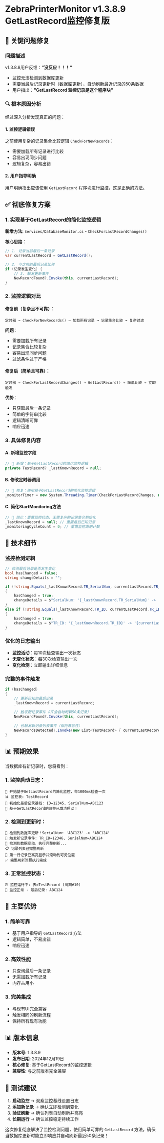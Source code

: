 # ZebraPrinterMonitor v1.3.8.9 GetLastRecord监控修复版

## 🎯 关键问题修复

### 问题描述
v1.3.8.8用户反馈：**"没反应！！！"** 
- 监控无法检测到数据库更新
- 需要当最后记录更新时（数据库更新），自动刷新最近记录的50条数据
- 用户指出：**"GetLastRecord 监控记录是这个程序块"**

### 🔍 根本原因分析

经过深入分析发现真正的问题：

#### 1. **监控逻辑错误**
之前使用复杂的记录集合比较逻辑 `CheckForNewRecords`：
- 需要加载所有记录进行比较
- 容易出现同步问题
- 逻辑复杂，容易出错

#### 2. **用户指导明确**
用户明确指出应该使用 `GetLastRecord` 程序块进行监控，这是正确的方法。

## ✅ 彻底修复方案

### 1. 实现基于GetLastRecord的简化监控逻辑
**新增方法**: `Services/DatabaseMonitor.cs` - `CheckForLastRecordChanges()`

**核心思路**：
```csharp
// 1. 记录当前最后一条记录
var currentLastRecord = GetLastRecord();

// 2. 与之前的最后记录比较
if (记录发生变化) {
    // 3. 触发更新事件
    NewRecordFound?.Invoke(this, currentLastRecord);
}
```

### 2. 监控逻辑对比

#### 修复前（复杂且不可靠）：
```
定时器 → CheckForNewRecords() → 加载所有记录 → 记录集合比较 → 复杂过滤
```
**问题**：
- 需要加载所有记录
- 记录集合比较复杂
- 容易出现同步问题
- 过滤条件过于严格

#### 修复后（简单且可靠）：
```
定时器 → CheckForLastRecordChanges() → GetLastRecord() → 简单比较 → 立即触发
```
**优势**：
- 只获取最后一条记录
- 简单的字符串比较
- 逻辑清晰可靠
- 响应迅速

### 3. 具体修复内容

#### A. 新增监控字段
```csharp
// 🔧 新增：基于GetLastRecord的简化监控逻辑
private TestRecord? _lastKnownRecord = null;
```

#### B. 修改定时器调用
```csharp
// 🔧 修复：使用基于GetLastRecord的简化监控逻辑
_monitorTimer = new System.Threading.Timer(CheckForLastRecordChanges, null, Timeout.Infinite, Timeout.Infinite);
```

#### C. 简化StartMonitoring方法
```csharp
// 🔧 简化：重置监控状态，无需复杂的记录集合初始化
_lastKnownRecord = null; // 重置最后已知记录
_monitoringCycleCount = 0; // 重置监控周期计数
```

## 🔧 技术细节

### 监控检测逻辑
```csharp
// 检测最后记录是否发生变化
bool hasChanged = false;
string changeDetails = "";

if (!string.Equals(_lastKnownRecord.TR_SerialNum, currentLastRecord.TR_SerialNum, StringComparison.OrdinalIgnoreCase))
{
    hasChanged = true;
    changeDetails = $"SerialNum: '{_lastKnownRecord.TR_SerialNum}' -> '{currentLastRecord.TR_SerialNum}'";
}
else if (!string.Equals(_lastKnownRecord.TR_ID, currentLastRecord.TR_ID, StringComparison.OrdinalIgnoreCase))
{
    hasChanged = true;
    changeDetails = $"TR_ID: '{_lastKnownRecord.TR_ID}' -> '{currentLastRecord.TR_ID}'";
}
```

### 优化的日志输出
- **监控活动**：每10次检查输出一次状态
- **无变化状态**：每30次检查输出一次
- **变化检测**：立即输出详细信息

### 完整的事件触发
```csharp
if (hasChanged)
{
    // 更新已知的最后记录
    _lastKnownRecord = currentLastRecord;
    
    // 触发新记录事件（UI会自动刷新50条记录）
    NewRecordFound?.Invoke(this, currentLastRecord);
    
    // 也触发新记录列表事件（保持兼容性）
    NewRecordsDetected?.Invoke(new List<TestRecord> { currentLastRecord });
}
```

## 📊 预期效果

当数据库有新记录时，您将看到：

### 1. **监控启动日志**：
```
🚀 开始基于GetLastRecord的简化监控，每1000ms检查一次
📊 监控表: TestRecord
🏁 初始化最后记录基线: ID=12345, SerialNum=ABC123
🚀 基于GetLastRecord的监控已成功启动！
```

### 2. **检测到更新时**：
```
🎯 检测到数据库更新！SerialNum: 'ABC123' -> 'ABC124'
🔔 触发新记录事件: TR_ID=12346, SerialNum=ABC124
🔄 检测到数据变动，执行完整刷新...
📋 记录列表已完整刷新
🌟 第一行记录已高亮显示并滚动到可见位置
✅ 完整刷新流程执行完成
```

### 3. **正常监控状态**：
```
⏰ 监控运行中: 表=TestRecord (周期#10)
📝 监控正常 - 最后记录: ABC124
```

## 🚀 主要优势

### 1. **简单可靠**
- 基于用户指导的 `GetLastRecord` 方法
- 逻辑简单，不易出错
- 响应迅速

### 2. **高效性能**
- 只查询最后一条记录
- 无需加载所有记录
- 内存占用小

### 3. **完美集成**
- 与现有UI完全兼容
- 触发相同的刷新流程
- 保持所有现有功能

## 📊 版本信息

- **版本号**: 1.3.8.9
- **发布日期**: 2024年12月19日
- **核心修复**: 基于GetLastRecord的监控逻辑
- **兼容性**: 与之前版本完全兼容

## 🚀 测试建议

1. **启动监控** → 观察监控基线设置日志
2. **添加新记录** → 确认立即检测到变化
3. **验证刷新** → 确认列表自动刷新并高亮
4. **长期运行** → 确认监控稳定持续工作

这次修复彻底解决了监控检测问题，使用简单可靠的 `GetLastRecord` 方法，确保当数据库更新时能立即响应并自动刷新最近50条记录！ 